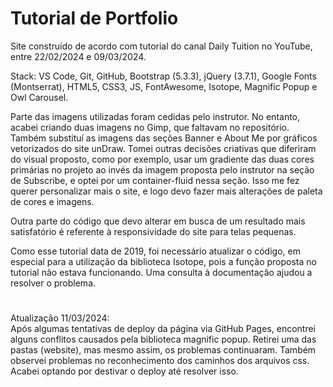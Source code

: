 # Tutorial de Portfolio

Site construído de acordo com tutorial do canal Daily Tuition no YouTube, entre 22/02/2024 e 09/03/2024.</br>

Stack: VS Code, Git, GitHub, Bootstrap (5.3.3), jQuery (3.7.1), Google Fonts (Montserrat), HTML5, CSS3, JS, FontAwesome, Isotope, Magnific Popup e Owl Carousel.</br>

Parte das imagens utilizadas foram cedidas pelo instrutor. No entanto, acabei criando duas imagens no Gimp, que faltavam no repositório. Também substituí as imagens das seções Banner e About Me por gráficos vetorizados do site unDraw. Tomei outras decisões criativas que diferiram do visual proposto, como por exemplo, usar um gradiente das duas cores primárias no projeto ao invés da imagem proposta pelo instrutor na seção de Subscribe, e optei por um container-fluid nessa seção. Isso me fez querer personalizar mais o site, e logo devo fazer mais alterações de paleta de cores e imagens.</br>

Outra parte do código que devo alterar em busca de um resultado mais satisfatório é referente à responsividade do site para telas pequenas.</br>

Como esse tutorial data de 2019, foi necessário atualizar o código, em especial para a utilização da biblioteca Isotope, pois a função proposta no tutorial não estava funcionando. Uma consulta à documentação ajudou a resolver o problema.</br>

#
Atualização 11/03/2024:</br>
Após algumas tentativas de deploy da página via GitHub Pages, encontrei alguns conflitos causados pela biblioteca magnific popup. Retirei uma das pastas (website), mas mesmo assim, os problemas continuaram. Também observei problemas no reconhecimento dos caminhos dos arquivos css. Acabei optando por destivar o deploy até resolver isso.</br>
